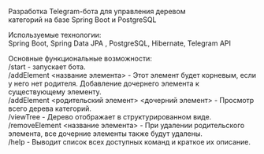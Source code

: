 Разработка Telegram-бота для управления деревом             
категорий на базе Spring Boot и PostgreSQL         

Используемые технологии:         
Spring Boot, Spring Data JPA , PostgreSQL, Hibernate, Telegram API           

                
Основные функциональные возможности:             
    /start - запускает бота.        
    /addElement <название элемента> - Этот элемент будет корневым, если у него нет родителя. Добавление дочернего элемента к существующему элементу.          
    /addElement <родительский элемент> <дочерний элемент> - Просмотр всего дерева категорий.           
    /viewTree - Дерево отображает в структурированном виде.           
    /removeElement <название элемента> - При удалении родительского элемента, все дочерние элементы также будут удалены.        
    /help - Выводит список всех доступных команд и краткое их описание.           
